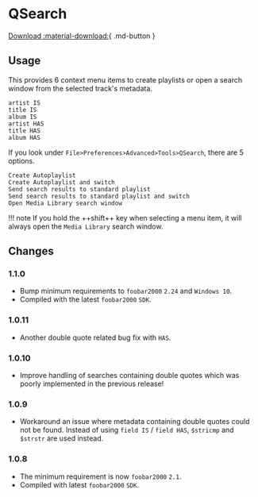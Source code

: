 # QSearch
[Download :material-download:](../files/foo_qsearch-1.1.0.fb2k-component){ .md-button }

## Usage
This provides 6 context menu items to create playlists or open a search window
from the selected track's metadata.

```
artist IS
title IS
album IS
artist HAS
title HAS
album HAS
```

If you look under `File>Preferences>Advanced>Tools>QSearch`, there are 5 options.

```
Create Autoplaylist
Create Autoplaylist and switch
Send search results to standard playlist
Send search results to standard playlist and switch
Open Media Library search window
```

!!! note
	If you hold the ++shift++ key when selecting a menu item, it will always open the `Media Library` search window.

## Changes

### 1.1.0
- Bump minimum requirements to `foobar2000` `2.24` and `Windows 10`.
- Compiled with the latest `foobar2000` `SDK`.

### 1.0.11
- Another double quote related bug fix with `HAS`.

### 1.0.10
- Improve handling of searches containing double quotes which was poorly implemented in the previous release!

### 1.0.9
- Workaround an issue where metadata containing double quotes could not be found. Instead of using
`field IS` / `field HAS`, `$stricmp` and `$strstr` are used instead.

### 1.0.8
- The minimum requirement is now `foobar2000` `2.1`.
- Compiled with latest `foobar2000` `SDK`.
